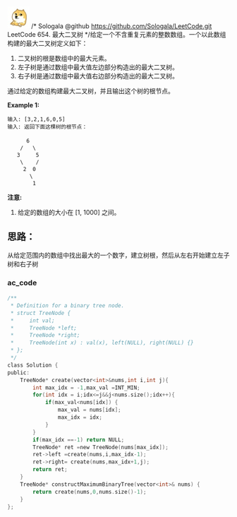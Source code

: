 ![](https://github.com/Sologala/SomeThings/blob/master/face.jpg?raw=true)
/*
    Sologala   @github    https://github.com/Sologala/LeetCode.git
    LeetCode   654. 最大二叉树
*/给定一个不含重复元素的整数数组。一个以此数组构建的最大二叉树定义如下：

1. 二叉树的根是数组中的最大元素。
2. 左子树是通过数组中最大值左边部分构造出的最大二叉树。
3. 右子树是通过数组中最大值右边部分构造出的最大二叉树。

通过给定的数组构建最大二叉树，并且输出这个树的根节点。

**Example 1:**

```
输入: [3,2,1,6,0,5]
输入: 返回下面这棵树的根节点：

      6
    /   \
   3     5
    \    / 
     2  0   
       \
        1
```

**注意:**

1. 给定的数组的大小在 [1, 1000] 之间。

## **思路：**

​	从给定范围内的数组中找出最大的一个数字，建立树根，然后从左右开始建立左子树和右子树

### **ac_code**
```c
/**
 * Definition for a binary tree node.
 * struct TreeNode {
 *     int val;
 *     TreeNode *left;
 *     TreeNode *right;
 *     TreeNode(int x) : val(x), left(NULL), right(NULL) {}
 * };
 */
class Solution {
public:
    TreeNode* create(vector<int>&nums,int i,int j){
        int max_idx = -1,max_val =INT_MIN;
        for(int idx = i;idx<=j&&j<nums.size();idx++){
            if(max_val<nums[idx]) {
                max_val = nums[idx];
                max_idx = idx;
            }
        }
        if(max_idx ==-1) return NULL;
        TreeNode* ret =new TreeNode(nums[max_idx]);
        ret->left =create(nums,i,max_idx-1);
        ret->right= create(nums,max_idx+1,j);
        return ret;
    }
    TreeNode* constructMaximumBinaryTree(vector<int>& nums) {
        return create(nums,0,nums.size()-1);
    }
};
```